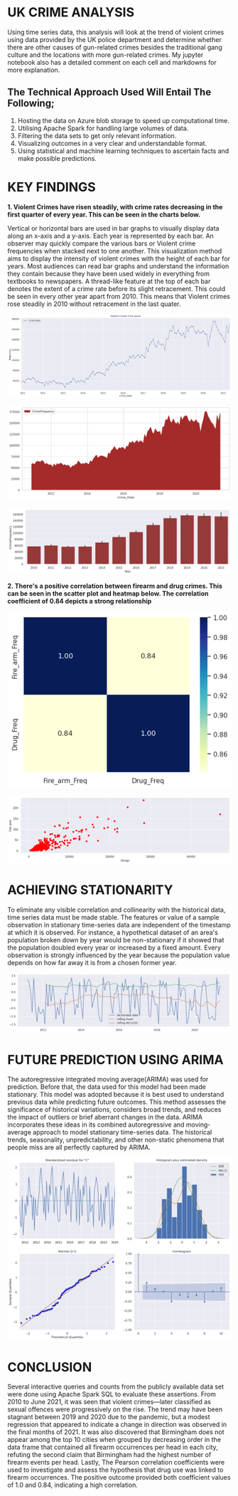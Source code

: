 # UK CRIME ANALYSIS

Using time series data, this analysis will look at the trend of violent crimes using data provided by the UK police department and determine whether there are other causes of gun-related crimes besides the traditional gang culture and the locations with more gun-related crimes. My jupyter notebook also has a detailed comment on each cell and markdowns for more explanation. 

## The Technical Approach Used Will Entail The Following;

1. Hosting the data on Azure blob storage to speed up computational time.
2. Utilising Apache Spark for handling large volumes of data.
3. Filtering the data sets to get only relevant information.
4. Visualizing outcomes in a very clear and understandable format.
5. Using statistical and machine learning techniques to ascertain facts and make possible predictions.
   

# KEY FINDINGS

**1. Violent Crimes have risen steadily, with crime rates decreasing in the first quarter of every year. This can be seen in the charts below.**

Vertical or horizontal bars are used in bar graphs to visually display data along an x-axis and a y-axis. Each year is represented by each bar. An observer may quickly compare the various bars or Violent crime frequencies when stacked next to one another. This visualization method aims to display the intensity of violent crimes with the height of each bar for years. Most audiences can read bar graphs and understand the information they contain because they have been used widely in everything from textbooks to newspapers. A thread-like feature at the top of each bar denotes the extent of a crime rate before its slight retracement. This could be seen in every other year apart from 2010. This means that Violent crimes rose steadily in 2010 without retracement in the last quater.

![](https://github.com/odogwu25/UK-Crime-Analysis/blob/main/crimeimages/violent_Time%20serioes.png)

![](https://github.com/odogwu25/UK-Crime-Analysis/blob/main/crimeimages/stack%20plot.png)

![The candle stick shows the retracement each year](https://github.com/odogwu25/UK-Crime-Analysis/blob/main/crimeimages/Barplot_candle.png)


**2. There's a positive correlation between firearm and drug crimes. This can be seen in the scatter plot and heatmap below. The correlation coefficient of 0.84 depicts a strong relationship**

![](https://github.com/odogwu25/UK-Crime-Analysis/blob/main/crimeimages/drug%20%26%20firearm%20corr.png)

![](https://github.com/odogwu25/UK-Crime-Analysis/blob/main/crimeimages/drug%20and%20firearm%20scatterplot.png)


# ACHIEVING STATIONARITY

To eliminate any visible correlation and collinearity with the historical data, time series data must be made stable. The features or value of a sample observation in stationary time-series data are independent of the timestamp at which it is observed. For instance, a hypothetical dataset of an area's population broken down by year would be non-stationary if it showed that the population doubled every year or increased by a fixed amount. Every observation is strongly influenced by the year because the population value depends on how far away it is from a chosen former year.

![](https://github.com/odogwu25/UK-Crime-Analysis/blob/main/crimeimages/detrending.png)


# FUTURE PREDICTION USING ARIMA

The autoregressive integrated moving average(ARIMA) was used for prediction. Before that, the data used for this model had been made stationary. This model was adopted because it is best used to understand previous data while predicting future outcomes. This method assesses the significance of historical variations, considers broad trends, and reduces the impact of outliers or brief aberrant changes in the data. ARIMA incorporates these ideas in its combined autoregressive and moving-average approach to model stationary time-series data. The historical trends, seasonality, unpredictability, and other non-static phenomena that people miss are all perfectly captured by ARIMA.

![](https://github.com/odogwu25/UK-Crime-Analysis/blob/main/crimeimages/Arima.png)

# CONCLUSION

Several interactive queries and counts from the publicly available data set were done using Apache Spark SQL to evaluate these assertions. From 2010 to June 2021, it was seen that violent crimes—later classified as sexual offences were progressively on the rise. The trend may have been stagnant between 2019 and 2020 due to the pandemic, but a modest regression that appeared to indicate a change in direction was observed in the final months of 2021. It was also discovered that Birmingham does not appear among the top 10 cities when grouped by decreasing order in the data frame that contained all firearm occurrences per head in each city, refuting the second claim that Birmingham had the highest number of firearm events per head. Lastly, The Pearson correlation coefficients were used to investigate and assess the hypothesis that drug use was linked to firearm occurrences. The positive outcome provided both coefficient values of 1.0 and 0.84, indicating a high correlation.
